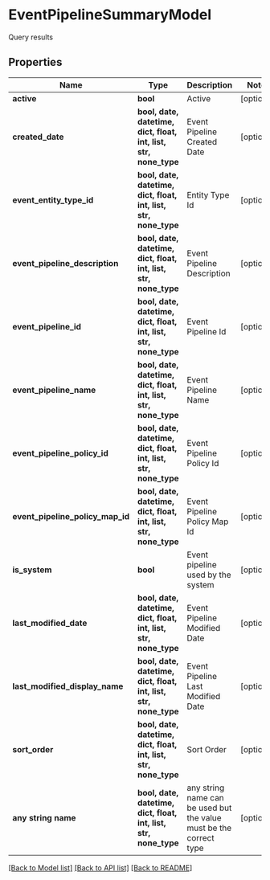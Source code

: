 # EventPipelineSummaryModel

Query results

## Properties
Name | Type | Description | Notes
------------ | ------------- | ------------- | -------------
**active** | **bool** | Active | [optional] 
**created_date** | **bool, date, datetime, dict, float, int, list, str, none_type** | Event Pipeline Created Date | [optional] 
**event_entity_type_id** | **bool, date, datetime, dict, float, int, list, str, none_type** | Entity Type Id | [optional] 
**event_pipeline_description** | **bool, date, datetime, dict, float, int, list, str, none_type** | Event Pipeline Description | [optional] 
**event_pipeline_id** | **bool, date, datetime, dict, float, int, list, str, none_type** | Event Pipeline Id | [optional] 
**event_pipeline_name** | **bool, date, datetime, dict, float, int, list, str, none_type** | Event Pipeline Name | [optional] 
**event_pipeline_policy_id** | **bool, date, datetime, dict, float, int, list, str, none_type** | Event Pipeline Policy Id | [optional] 
**event_pipeline_policy_map_id** | **bool, date, datetime, dict, float, int, list, str, none_type** | Event Pipeline Policy Map Id | [optional] 
**is_system** | **bool** | Event pipeline used by the system | [optional] 
**last_modified_date** | **bool, date, datetime, dict, float, int, list, str, none_type** | Event Pipeline Modified Date | [optional] 
**last_modified_display_name** | **bool, date, datetime, dict, float, int, list, str, none_type** | Event Pipeline Last Modified Date | [optional] 
**sort_order** | **bool, date, datetime, dict, float, int, list, str, none_type** | Sort Order | [optional] 
**any string name** | **bool, date, datetime, dict, float, int, list, str, none_type** | any string name can be used but the value must be the correct type | [optional]

[[Back to Model list]](../README.md#documentation-for-models) [[Back to API list]](../README.md#documentation-for-api-endpoints) [[Back to README]](../README.md)



